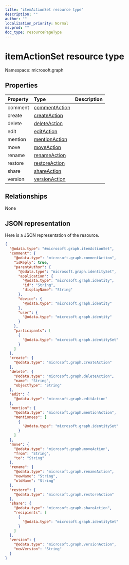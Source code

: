 ```yaml
---
title: "itemActionSet resource type"
description: ""
author: ""
localization_priority: Normal
ms.prod: ""
doc_type: resourcePageType
---
```


# itemActionSet resource type


Namespace: microsoft.graph



## Properties
|Property|Type|Description|
|:---|:---|:---|
|comment|[commentAction](../resources/commentaction.md)||
|create|[createAction](../resources/createaction.md)||
|delete|[deleteAction](../resources/deleteaction.md)||
|edit|[editAction](../resources/editaction.md)||
|mention|[mentionAction](../resources/mentionaction.md)||
|move|[moveAction](../resources/moveaction.md)||
|rename|[renameAction](../resources/renameaction.md)||
|restore|[restoreAction](../resources/restoreaction.md)||
|share|[shareAction](../resources/shareaction.md)||
|version|[versionAction](../resources/versionaction.md)||

## Relationships
None

## JSON representation
Here is a JSON representation of the resource.
<!-- {
  "blockType": "resource",
  "@odata.type": "microsoft.graph.itemActionSet"
}
-->
``` json
{
  "@odata.type": "#microsoft.graph.itemActionSet",
  "comment": {
    "@odata.type": "microsoft.graph.commentAction",
    "isReply": true,
    "parentAuthor": {
      "@odata.type": "microsoft.graph.identitySet",
      "application": {
        "@odata.type": "microsoft.graph.identity",
        "id": "String",
        "displayName": "String"
      },
      "device": {
        "@odata.type": "microsoft.graph.identity"
      },
      "user": {
        "@odata.type": "microsoft.graph.identity"
      }
    },
    "participants": [
      {
        "@odata.type": "microsoft.graph.identitySet"
      }
    ]
  },
  "create": {
    "@odata.type": "microsoft.graph.createAction"
  },
  "delete": {
    "@odata.type": "microsoft.graph.deleteAction",
    "name": "String",
    "objectType": "String"
  },
  "edit": {
    "@odata.type": "microsoft.graph.editAction"
  },
  "mention": {
    "@odata.type": "microsoft.graph.mentionAction",
    "mentionees": [
      {
        "@odata.type": "microsoft.graph.identitySet"
      }
    ]
  },
  "move": {
    "@odata.type": "microsoft.graph.moveAction",
    "from": "String",
    "to": "String"
  },
  "rename": {
    "@odata.type": "microsoft.graph.renameAction",
    "newName": "String",
    "oldName": "String"
  },
  "restore": {
    "@odata.type": "microsoft.graph.restoreAction"
  },
  "share": {
    "@odata.type": "microsoft.graph.shareAction",
    "recipients": [
      {
        "@odata.type": "microsoft.graph.identitySet"
      }
    ]
  },
  "version": {
    "@odata.type": "microsoft.graph.versionAction",
    "newVersion": "String"
  }
}
```

